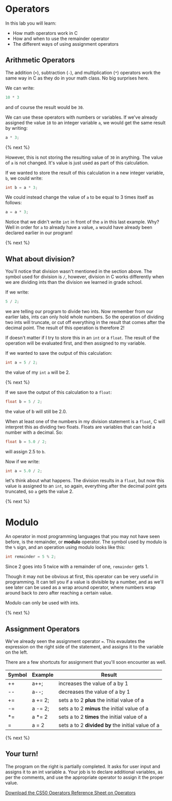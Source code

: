 # Operators

In this lab you will learn:

- How math operators work in C
- How and when to use the remainder operator
- The different ways of using assignment operators

## Arithmetic Operators

The addition (`+`), subtraction (`-`), and multiplication (`*`) operators work the same way in C as they do in your math class. No big surprises here.

We can write:

```c
10 * 3
```

and of course the result would be `30`.

We can use these operators with numbers or variables. If we've already assigned the value `10` to an integer variable `a`, we would get the same result by writing:

```c
a * 3;
```

{% next %}

However, this is not storing the resulting value of `30` in anything. The value of `a` is not changed. It's value is just used as part of this calculation.

If we wanted to store the result of this calculation in a new integer variable, `b`, we could write:

```c
int b = a * 3;
```

We could instead change the value of `a` to be equal to 3 times itself as follows:

```c
a = a * 3;
```

Notice that we didn't write `int` in front of the `a` in this last example. Why? Well in order for `a` to already have a value, `a` would have already been declared earlier in our program!

{% next %}

## What about division?

You'll notice that division wasn't mentioned in the section above. The symbol used for division is `/`, however, division in C works differently when we are dividing ints than the division we learned in grade school.

If we write:

```c
5 / 2;
```

we are telling our program to divide two ints. Now remember from our earlier labs, ints can only hold whole numbers. So the operation of dividing two ints will truncate, or cut off everything in the result that comes after the decimal point. The result of this operation is therefore 2!

If doesn't matter if I try to store this in an `int` or a `float`. The result of the operation will be evaluated first, and then assigned to my variable.

If we wanted to save the output of this calculation:

```c
int a = 5 / 2;
```

the value of my `int` `a` will be 2.

{% next %}

If we save the output of this calculation to a `float`:

```c
float b = 5 / 2;
```

the value of b will still be 2.0.

When at least one of the numbers in my division statement is a `float`, C will interpret this as dividing two floats. Floats are variables that can hold a number with a decimal. So:

```c
float b = 5.0 / 2;
```

will assign 2.5 to `b`.


Now if we write:

```c
int a = 5.0 / 2;
```

let's think about what happens. The division results in a `float`, but now this value is assigned to an `int`, so again, everything after the decimal point gets truncated, so `a` gets the value 2.

{% next %}

# Modulo

An operator in most programming languages that you may not have seen before, is the remainder, or **modulo** operator. The symbol used by modulo is the `%` sign, and an operation using modulo looks like this:

```c
int remainder = 5 % 2;
```

Since 2 goes into 5 twice with a remainder of one, `remainder` gets 1.

Though it may not be obvious at first, this operator can be very useful in programming. It can tell you if a value is divisible by a number, and as we'll see later can be used as a wrap around operator, where numbers wrap around back to zero after reaching a certain value.

Modulo can only be used with ints.

{% next %}

## Assignment Operators

We've already seen the assignment operator `=`. This evaulates the expression on the right side of the statement, and assigns it to the variable on the left.

There are a few shortcuts for assignment that you'll soon encounter as well.

| Symbol     | Example      | Result |
| ------------- |------------------| ------- |
| ++           | a++;    | increases the value of a by 1
| --           | a--;    | decreases the value of a by 1
| +=           | a += 2;           | sets a to 2 **plus** the initial value of a|
| -=           | a -= 2;           | sets a to 2 **minus** the initial value of a|
| \*=          | a \*= 2            | sets a to 2 **times** the initial value of a|
| \=          | a \= 2            | sets a to 2 **divided by** the initial value of a|


{% next %}

## Your turn!

The program on the right is partially completed. It asks for user input and assigns it to an int variable a. Your job is to declare additional variables, as per the comments, and use the appropriate operator to assign it the proper value.

<!--
{% spoiler "Doug's video on operators" %}
{% video https://www.youtube.com/watch?v=f1xZf4iJDWE %}
Note: Boolean operators will be discussed in the Boolean Expressions Lab.
{% endspoiler %}
-->

[Download the CS50 Operators Reference Sheet on Operators](https://ap.cs50.school/assets/pdfs/unit1/operators.pdf)
